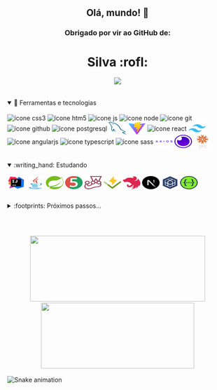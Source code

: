 <h2 align="center"> Olá, mundo! 👋 </h2>
<h3 align="center">  Obrigado por vir ao GitHub de:  </h3>
<h1 align="center"> Silva :rofl: </h1>

<p align="center">
  <img src="https://readme-typing-svg.herokuapp.com?font=Norican&size=32&color=015864&center=true&vCenter=true&width=500&lines=Por+vezes+aprendendo+algo+novo.;Outras+vezes+rememorando+o+aprendido.;Sempre+aprimorando." />
</p>

  ##

<details open>
  <summary> 💼 Ferramentas e tecnologias </summary> 
  &nbsp;
  <div style="display: inline_block">
    <img align="center" alt="ícone css3" height="30" width="40" src="https://cdn.jsdelivr.net/gh/devicons/devicon/icons/css3/css3-original.svg" />
    <img align="center" alt="ícone htm5" height="30" width="40" src="https://cdn.jsdelivr.net/gh/devicons/devicon/icons/html5/html5-original.svg" />
    <img align="center" alt="ícone js" height="30" width="40" src="https://cdn.jsdelivr.net/gh/devicons/devicon/icons/javascript/javascript-original.svg" />
    <img align="center" alt="ícone node" height="30" width="40" src="https://cdn.jsdelivr.net/gh/devicons/devicon/icons/nodejs/nodejs-original.svg" />
    <img align="center" alt="ícone git" height="30" width="40" src="https://cdn.jsdelivr.net/gh/devicons/devicon/icons/git/git-original.svg" />
    <img align="center" alt="ícone github" height="30" width="40" src="https://cdn.jsdelivr.net/gh/devicons/devicon/icons/github/github-original.svg" />
    <img align="center" alt="ícone postgresql" height="30" width="40" src="https://cdn.jsdelivr.net/gh/devicons/devicon/icons/postgresql/postgresql-original.svg" />
    <img align="center" alt="ícone mysql" height="30" width="40" src="https://github.com/devicons/devicon/blob/v2.16.0/icons/mysql/mysql-original.svg" />
    <img align="center" alt="ícone vitejs" height="30" width="40" src="https://github.com/devicons/devicon/blob/v2.16.0/icons/vitejs/vitejs-original.svg" />
    <img align="center" alt="ícone react" height="30" width="40" src="https://cdn.jsdelivr.net/gh/devicons/devicon/icons/react/react-original.svg" />
    <img align="center" alt="ícone tailwindcss" height="30" width="40" src="https://github.com/devicons/devicon/blob/v2.16.0/icons/tailwindcss/tailwindcss-original.svg" />
    <img align="center" alt="ícone angularjs" height="30" width="40" src="https://cdn.jsdelivr.net/gh/devicons/devicon/icons/angularjs/angularjs-original.svg" />
    <img align="center" alt="ícone typescript" height="30" width="40" src="https://cdn.jsdelivr.net/gh/devicons/devicon/icons/typescript/typescript-original.svg" />
    <img align="center" alt="ícone sass" height="30" width="40" src="https://cdn.jsdelivr.net/gh/devicons/devicon/icons/sass/sass-original.svg" />
    <img align="center" alt="ícone axios" height="30" width="40" src="https://github.com/devicons/devicon/blob/v2.16.0/icons/axios/axios-plain-wordmark.svg" />
    <img align="center" alt="ícone insomnia" height="30" width="40" src="https://github.com/devicons/devicon/blob/v2.16.0/icons/insomnia/insomnia-original.svg" />
    <img align="center" alt="ícone knexjs" height="30" width="40" src="https://github.com/devicons/devicon/blob/v2.16.0/icons/knexjs/knexjs-original-wordmark.svg" />
  </div>
</details>

  ##

<details open>
  <summary> :writing_hand: Estudando</summary> 
  &nbsp;
  <div style="display: inline_block">
    <img align="center" alt="ícone intellij" height="30" width="40" src="https://github.com/devicons/devicon/blob/v2.16.0/icons/intellij/intellij-original.svg" />
    <img align="center" alt="ícone java" height="30" width="40" src="https://github.com/devicons/devicon/blob/v2.16.0/icons/java/java-original.svg" />
    <img align="center" alt="ícone spring" height="30" width="40" src="https://github.com/devicons/devicon/blob/v2.16.0/icons/spring/spring-original.svg" />
    <img align="center" alt="ícone junit" height="30" width="40" src="https://github.com/devicons/devicon/blob/v2.16.0/icons/junit/junit-original.svg" />
    <img align="center" alt="ícone jest" height="30" width="40" src="https://github.com/devicons/devicon/blob/v2.16.0/icons/jest/jest-plain.svg" />
    <img align="center" alt="ícone vitest" height="30" width="40" src="https://github.com/devicons/devicon/blob/v2.16.0/icons/vitest/vitest-original.svg" />
    <img align="center" alt="ícone nestjs" height="30" width="40" src="https://github.com/devicons/devicon/blob/v2.16.0/icons/nestjs/nestjs-original.svg" />
    <img align="center" alt="ícone nextjs" height="30" width="40" src="https://github.com/devicons/devicon/blob/v2.16.0/icons/nextjs/nextjs-original.svg" />
    <img align="center" alt="ícone sequelize" height="30" width="40" src="https://github.com/devicons/devicon/blob/v2.16.0/icons/sequelize/sequelize-plain.svg" />
    <img align="center" alt="ícone swagger" height="30" width="40" src="https://github.com/devicons/devicon/blob/v2.16.0/icons/swagger/swagger-original.svg" />
  </div>
</details>

  ##

<details>
  <summary> :footprints: Próximos passos...</summary> 
  &nbsp;
  <div style="display: inline_block">
    <img align="center" alt="ícone mongodb" height="30" width="40" src="https://cdn.jsdelivr.net/gh/devicons/devicon/icons/mongodb/mongodb-original.svg" />
    <img align="center" alt="ícone docker" height="30" width="40" src="https://github.com/devicons/devicon/blob/v2.16.0/icons/docker/docker-plain.svg" />
    <img align="center" alt="ícone fastapi" height="30" width="40" src="https://github.com/devicons/devicon/blob/v2.16.0/icons/fastapi/fastapi-original-wordmark.svg" />
    <img align="center" alt="ícone fastify" height="30" width="40" src="https://github.com/devicons/devicon/blob/v2.16.0/icons/fastify/fastify-original-wordmark.svg" />
    <img align="center" alt="ícone " height="30" width="40" src="https://github.com/devicons/devicon/blob/v2.16.0/icons/fastify/fastify-original-wordmark.svg" />
  </div>
</details>

  ##
&nbsp;

<div align="center" >
  <img width="400rem" height="150rem" src="https://github-readme-stats.vercel.app/api?username=silva-filho&layout=compact&show_icons=true&theme=dracula&include_all_commits=true&count_private=true&hide_title=true"/>
  <img width="350rem" height="150rem" src="https://github-readme-stats.vercel.app/api/top-langs/?username=silva-filho&layout=compact&langs_count=7&theme=dracula&hide_title=true"/>
</div>

![Snake animation](https://github.com/Silva-Filho/Silva-Filho/blob/output/github-contribution-grid-snake.svg)

<!-- width="300em" height="120em" -->
<!--
**Silva-Filho/Silva-Filho** is a ✨ _special_ ✨ repository because its `README.md` (this file) appears on your GitHub profile.

Here are some ideas to get you started:

- 🔭 I’m currently working on ...
- 🌱 I’m currently learning ...
- 👯 I’m looking to collaborate on ...
- 🤔 I’m looking for help with ...
- 💬 Ask me about ...
- 📫 How to reach me: ...
- 😄 Pronouns: ...
- ⚡ Fun fact: ...
-->
